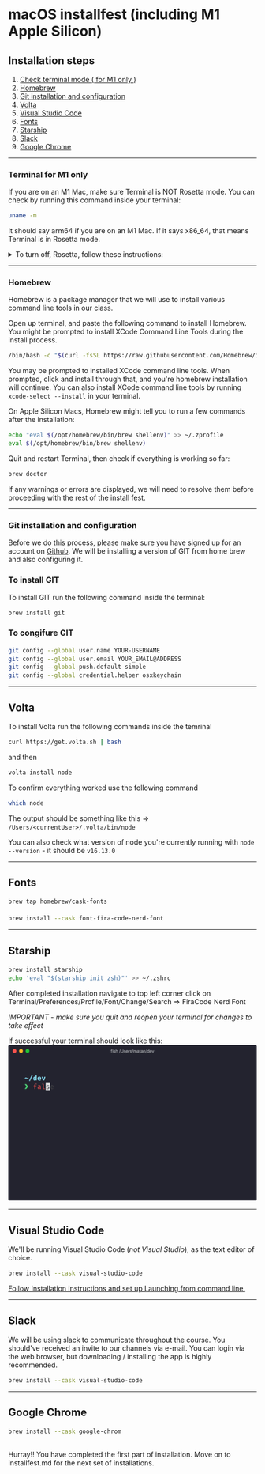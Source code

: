 # macOS installfest (including M1 Apple Silicon)

## Installation steps

1. [Check terminal mode ( for M1 only )](#terminal-for-m1-only)
1. [Homebrew](#homebrew)
1. [Git installation and configuration](#git-installation-and-configuration)
1. [Volta](#volta)
1. [Visual Studio Code](#visual-studio-code)
1. [Fonts](#fonts)
1. [Starship](#starship)
1. [Slack](#slack)
1. [Google Chrome](#google-chrome)

---

### Terminal for M1 only

If you are on an M1 Mac, make sure Terminal is NOT Rosetta mode.
You can check by running this command inside your terminal:

```bash
uname -m
```

It should say arm64 if you are on an M1 Mac. If it says x86_64, that means Terminal is in Rosetta mode.

<details>
    <summary>To turn off, Rosetta, follow these instructions:</summary>
        <ol>
            <li>
                Quit Terminal if it’s running
            </li>
            <li>
                Go to the Finder
            </li>
            <li>
                Go to the Utilities folder by pressing shift-command-U (or select “Go” from the menu bar, then select Utilities)
            </li>
            <li>
                Select Terminal, but don’t launch it. Just click once to select it.
            </li>
            <li>
                Press command-i (or from the menu bar: “File”, then “Get Info”)
            </li>
            <li>
                Uncheck the checkbox that says “Open using Rosetta”
            </li>
            <li>
                Close the Terminal Info window
            </li>
            <li>
                Launch Terminal
            </li>
            <li>
                Run `uname -m`. It should now say arm64 and you can proceed with the rest of this guide.
            </li>
        </ol>
    </summary>
</details>

---

### Homebrew

Homebrew is a package manager that we will use to install various command line tools in our class.

Open up terminal, and paste the following command to install Homebrew. You might be prompted to install XCode Command Line Tools during the install process.

```bash
/bin/bash -c "$(curl -fsSL https://raw.githubusercontent.com/Homebrew/install/master/install.sh)"
```

You may be prompted to installed XCode command line tools. When prompted, click and install through that, and you're homebrew installation will continue. You can also install XCode command line tools by running `xcode-select --install` in your terminal.

On Apple Silicon Macs, Homebrew might tell you to run a few commands after the installation:

```bash
echo "eval $(/opt/homebrew/bin/brew shellenv)" >> ~/.zprofile
eval $(/opt/homebrew/bin/brew shellenv)
```

Quit and restart Terminal, then check if everything is working so far:

```bash
brew doctor
```

If any warnings or errors are displayed, we will need to resolve them before proceeding with the rest of the install fest.

---

### Git installation and configuration

Before we do this process, please make sure you have signed up for an account on [Github](http://www.github.com). We will be installing a version of GIT from home brew and also configuring it.

### To install GIT

To install GIT run the following command inside the terminal: 
```bash
brew install git
```

### To congifure GIT

```bash
git config --global user.name YOUR-USERNAME
git config --global user.email YOUR_EMAIL@ADDRESS
git config --global push.default simple
git config --global credential.helper osxkeychain
```

---

## Volta

To install Volta run the following commands inside the temrinal

```bash
curl https://get.volta.sh | bash
```

and then
```bash
volta install node
```

To confirm everything worked use the following command
```bash
which node
```

The output should be something like this => `/Users/<currentUser>/.volta/bin/node`

You can also check what version of node you're currently running with `node --version` - it should be `v16.13.0`

---

## Fonts

```bash
brew tap homebrew/cask-fonts

brew install --cask font-fira-code-nerd-font
```

---

## Starship

```bash
brew install starship
echo 'eval "$(starship init zsh)"' >> ~/.zshrc
```
After completed installation navigate to top left corner click on Terminal/Preferences/Profile/Font/Change/Search => FiraCode Nerd Font

*IMPORTANT - make sure you quit and reopen your terminal for changes to take effect*

If successful your terminal should look like this:
![Starship](https://raw.githubusercontent.com/starship/starship/master/media/demo.gif)


---

## Visual Studio Code

We'll be running Visual Studio Code (_not Visual Studio_), as the text editor of choice.

```bash
brew install --cask visual-studio-code
```

[Follow Installation instructions and set up Launching from command line.](https://code.visualstudio.com/docs/setup/mac)

---

## Slack

We will be using slack to communicate throughout the course. You should've received an invite to our channels via e-mail. You can login via the web browser, but downloading / installing the app is highly recommended.

```bash
brew install --cask visual-studio-code
```

---

## Google Chrome

```bash
brew install --cask google-chrom
```

##

Hurray!! You have completed the first part of installation. Move on to installfest.md for the next set of installations.
